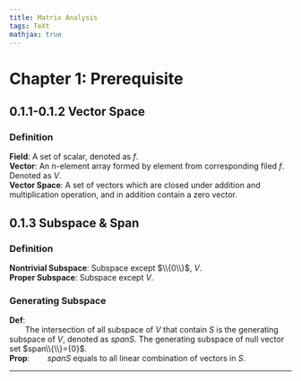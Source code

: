 ```yaml
---
title: Matrix Analysis
tags: TeXt
mathjax: true
---
```



# Chapter 1: Prerequisite

## 0.1.1-0.1.2 Vector Space

### Definition

**Field**: A set of scalar, denoted as $f$.    
**Vector**: An n-element array formed by element from corresponding filed $f$. Denoted as $V$.  
**Vector Space**: A set of vectors which are closed under addition and multiplication operation, and in addition contain a zero vector.  

## 0.1.3 Subspace & Span  

### Definition

**Nontrivial Subspace**: Subspace except $\\{0\\}$, $V$.  
**Proper Subspace**: Subspace except $V$.  
   
### Generating Subspace

**Def**:   
&ensp;&ensp;&ensp;&ensp;The intersection of all subspace of $V$ that contain $S$ is the generating subspace of $V$, denoted as $spanS$. The generating subspace of null vector set $span\\{\\}={0}$.  
**Prop**:
&ensp;&ensp;&ensp;&ensp;$spanS$ equals to all linear combination of vectors in $S$.  



---